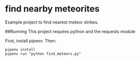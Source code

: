 # find nearby meteorites
Example project to find nearest meteor strikes.

##Running
This project requires python and the requests module

First, install pipenv. Then:

```
pipenv install
pipenv run "python find_meteors.py"
```
